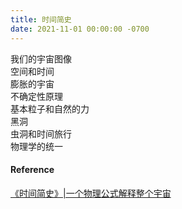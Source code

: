```yaml
---
title: 时间简史
date: 2021-11-01 00:00:00 -0700
---  
```

我们的宇宙图像  
空间和时间  
膨胀的宇宙  
不确定性原理  
基本粒子和自然的力  
黑洞  
虫洞和时间旅行  
物理学的统一  

#### Reference   
[《时间简史》|一个物理公式解释整个宇宙](https://www.youtube.com/watch?v=xanOK6Q5ckc)